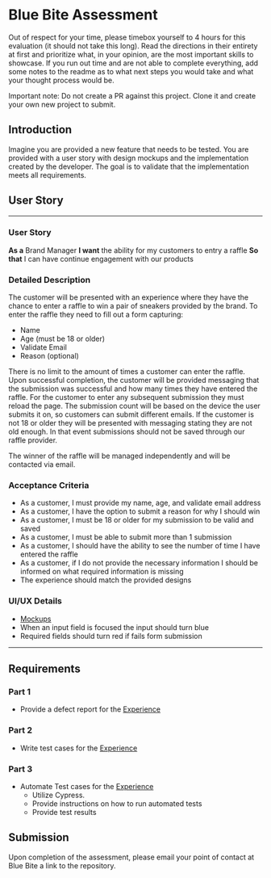 # Blue Bite Assessment

Out of respect for your time, please timebox yourself to 4 hours for this evaluation (it should not take this long). Read the directions in their entirety at first and prioritize what, in your opinion, are the most important skills to showcase.  If you run out time and are not able to complete everything, add some notes to the readme as to what next steps you would take and what your thought process would be. 

Important note: Do not create a PR against this project. Clone it and create your own new project to submit.


## Introduction

Imagine you are provided a new feature that needs to be tested. You are provided with a user story with design mockups and the implementation created by the developer. The goal is to validate that the implementation meets all requirements.

## User Story

---

### User Story

**As a** Brand Manager
**I want** the ability for my customers to entry a raffle
**So that** I can have continue engagement with our products

### Detailed Description

The customer will be presented with an experience where they have the chance to enter a raffle to win a pair of sneakers provided by the brand. To enter the raffle they need to fill out a form capturing:
* Name
* Age (must be 18 or older)
* Validate Email
* Reason (optional)

There is no limit to the amount of times a customer can enter the raffle. Upon successful completion, the customer will be provided messaging that the submission was successful and how many times they have entered the raffle. For the customer to enter any subsequent submission they must reload the page. The submission count will be based on the device the user submits it on, so customers can submit different emails. If the customer is not 18 or older they will be presented with messaging stating they are not old enough. In that event submissions should not be saved through our raffle provider.

The winner of the raffle will be managed independently and will be contacted via email.

### Acceptance Criteria
* As a customer, I must provide my name, age, and validate email address
* As a customer, I have the option to submit a reason for why I should win
* As a customer, I must be 18 or older for my submission to be valid and saved
* As a customer, I must be able to submit more than 1 submission
* As a customer, I should have the ability to see the number of time I have entered the raffle
* As a customer, if I do not provide the necessary information I should be informed on what required information is missing
* The experience should match the provided designs

### UI/UX Details
* [Mockups](https://www.figma.com/proto/RsvVGWdLWMOdsJLAWywR4R/QA-Assessment?page-id=0%3A1&node-id=2%3A2&viewport=241%2C48%2C1&scaling=min-zoom)
* When an input field is focused the input should turn blue
* Required fields should turn red if fails form submission

---

## Requirements

### Part 1

* Provide a defect report for the [Experience](https://blue-bite-dev-3.bluebite.io/04425f7c-4fdd-47f6-85b3-b800d12bb9ca)

### Part 2

* Write test cases for the [Experience](https://blue-bite-dev-3.bluebite.io/04425f7c-4fdd-47f6-85b3-b800d12bb9ca)

### Part 3
* Automate Test cases for the [Experience](https://blue-bite-dev-3.bluebite.io/04425f7c-4fdd-47f6-85b3-b800d12bb9ca)
    * Utilize Cypress.
    * Provide instructions on how to run automated tests
    * Provide test results

## Submission

Upon completion of the assessment, please email your point of contact at Blue Bite a link to the repository.
